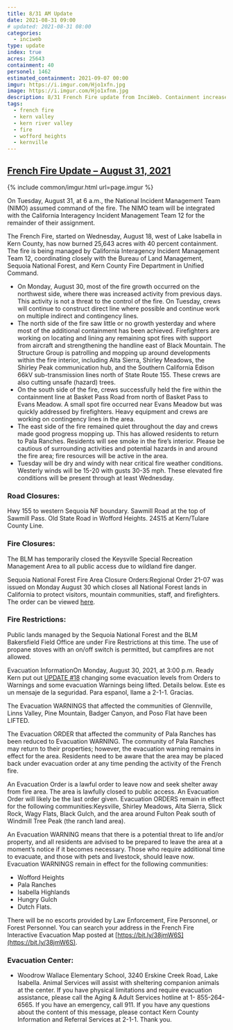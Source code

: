 ```yaml
---
title: 8/31 AM Update
date: 2021-08-31 09:00
# updated: 2021-08-31 08:00
categories:
  - inciweb
type: update
index: true
acres: 25643
containment: 40
personel: 1462
estimated_containment: 2021-09-07 00:00
imgur: https://i.imgur.com/Hjo1xfn.jpg
image: https://i.imgur.com/Hjo1xfnm.jpg
description: 8/31 French Fire update from InciWeb. Containment increases to 40%.
tags:
  - french fire
  - kern valley
  - kern river valley
  - fire
  - wofford heights
  - kernville
---
```

## [French Fire Update – August 31, 2021](https://inciweb.nwcg.gov/incident/article/7813/65268/)

{% include common/imgur.html url=page.imgur %}

On Tuesday, August 31, at 6 a.m., the National Incident Management Team (NIMO) assumed command of the fire. The NIMO team will be integrated with the California Interagency Incident Management Team 12 for the remainder of their assignment.

The French Fire, started on Wednesday, August 18, west of Lake Isabella in Kern County, has now burned 25,643 acres with 40 percent containment. The fire is being managed by California Interagency Incident Management Team 12, coordinating closely with the Bureau of Land Management, Sequoia National Forest, and Kern County Fire Department in Unified Command.

- On Monday, August 30, most of the fire growth occurred on the northwest side, where there was increased activity from previous days. This activity is not a threat to the control of the fire. On Tuesday, crews will continue to construct direct line where possible and continue work on multiple indirect and contingency lines.
- The north side of the fire saw little or no growth yesterday and where most of the additional containment has been achieved. Firefighters are working on locating and lining any remaining spot fires with support from aircraft and strengthening the handline east of Black Mountain. The Structure Group is patrolling and mopping up around developments within the fire interior, including Alta Sierra, Shirley Meadows, the Shirley Peak communication hub, and the Southern California Edison 66kV sub-transmission lines north of State Route 155. These crews are also cutting unsafe (hazard) trees.
- On the south side of the fire, crews successfully held the fire within the containment line at Basket Pass Road from north of Basket Pass to Evans Meadow. A small spot fire occurred near Evans Meadow but was quickly addressed by firefighters. Heavy equipment and crews are working on contingency lines in the area.
- The east side of the fire remained quiet throughout the day and crews made good progress mopping up. This has allowed residents to return to Pala Ranches. Residents will see smoke in the fire’s interior. Please be cautious of surrounding activities and potential hazards in and around the fire area; fire resources will be active in the area.
- Tuesday will be dry and windy with near critical fire weather conditions. Westerly winds will be 15-20 with gusts 30-35 mph. These elevated fire conditions will be present through at least Wednesday. 

### Road Closures:
Hwy 155 to western Sequoia NF boundary. Sawmill Road at the top of Sawmill Pass. Old State Road in Wofford Heights. 24S15 at Kern/Tulare County Line.

### Fire Closures:
The BLM has temporarily closed the Keysville Special Recreation Management Area to all public access due to wildland fire danger.

Sequoia National Forest Fire Area Closure Orders:Regional Order 21-07 was issued on Monday August 30 which closes all National Forest lands in California to protect visitors, mountain communities, staff, and firefighters.  The order can be viewed [here](https://www.fs.usda.gov/Internet/FSE_DOCUMENTS/fseprd949149.pdf).

### Fire Restrictions:
Public lands managed by the Sequoia National Forest and the BLM Bakersfield Field Office are under Fire Restrictions at this time. The use of propane stoves with an on/off switch is permitted, but campfires are not allowed.

Evacuation InformationOn Monday, August 30, 2021, at 3:00 p.m. Ready Kern put out [UPDATE #18](/news/readykern/2021/08/30/evacuation-updates/) changing some evacuation levels from Orders to Warnings and some evacuation Warnings being lifted. Details below. Este es un mensaje de la seguridad. Para espanol, llame a 2-1-1. Gracias.

The Evacuation WARNINGS that affected the communities of Glennville, Linns Valley, Pine Mountain, Badger Canyon, and Poso Flat have been LIFTED.

The Evacuation ORDER that affected the community of Pala Ranches has been reduced to Evacuation WARNING. The community of Pala Ranches may return to their properties; however, the evacuation warning remains in effect for the area. Residents need to be aware that the area may be placed back under evacuation order at any time pending the activity of the French fire.

An Evacuation Order is a lawful order to leave now and seek shelter away from fire area. The area is lawfully closed to public access. An Evacuation Order will likely be the last order given. 
Evacuation ORDERS remain in effect for the following communities:Keysville, Shirley Meadows, Alta Sierra, Slick Rock, Wagy Flats, Black Gulch, and the area around Fulton Peak south of Windmill Tree Peak (the ranch land area).

An Evacuation WARNING means that there is a potential threat to life and/or property, and all residents are advised to be prepared to leave the area at a moment’s notice if it becomes necessary. Those who require additional time to evacuate, and those with pets and livestock, should leave now.
Evacuation WARNINGS remain in effect for the following communities:
- Wofford Heights
- Pala Ranches
- Isabella Highlands
- Hungry Gulch
- Dutch Flats.

There will be no escorts provided by Law Enforcement, Fire Personnel, or Forest Personnel. You can search your address in the French Fire Interactive Evacuation Map posted at [https://bit.ly/38jmW6S](https://bit.ly/38jmW6S).

### Evacuation Center:
- Woodrow Wallace Elementary School, 3240 Erskine Creek Road, Lake Isabella. 
Animal Services will assist with sheltering companion animals at the center. If you have physical limitations and require evacuation assistance, please call the Aging & Adult Services hotline at 1- 855-264-6565. If you have an emergency, call 911. If you have any questions about the content of this message, please contact Kern County Information and Referral Services at 2-1-1. Thank you. 
